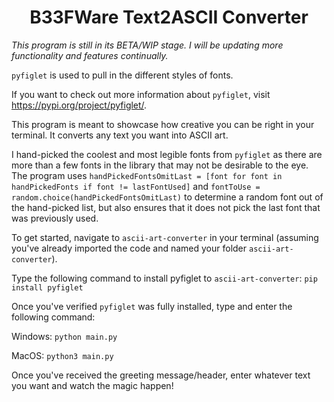 <h1 align="center">B33FWare Text2ASCII Converter</h1>

*This program is still in its BETA/WIP stage. I will be updating more functionality and features continually.*

```pyfiglet``` is used to pull in the different styles of fonts.

If you want to check out more information about ```pyfiglet```, visit https://pypi.org/project/pyfiglet/.

This program is meant to showcase how creative you can be right in your terminal. It converts any text you want into ASCII art.

I hand-picked the coolest and most legible fonts from ```pyfiglet``` as there are more than a few fonts in the library that may not be desirable to the eye. The program uses ```handPickedFontsOmitLast = [font for font in handPickedFonts if font != lastFontUsed]``` and ```fontToUse = random.choice(handPickedFontsOmitLast)``` to determine a random font out of the hand-picked list, but also ensures that it does not pick the last font that was previously used.

To get started, navigate to ```ascii-art-converter``` in your terminal (assuming you've already imported the code and named your folder ```ascii-art-converter```).

Type the following command to install pyfiglet to ```ascii-art-converter```: ```pip install pyfiglet```

Once you've verified ```pyfiglet``` was fully installed, type and enter the following command:
  
  Windows: ```python main.py```
  
  MacOS: ```python3 main.py```

Once you've received the greeting message/header, enter whatever text you want and watch the magic happen!
